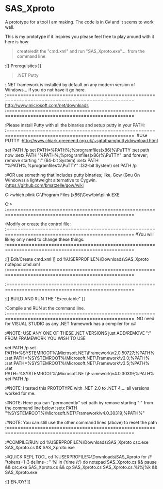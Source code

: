 
SAS_Xproto
==========

A prototype for a tool I am making. The code is in C# and it seems to work well.



This is my prototype if it inspires you please feel free to play around with it here is how:
> create\edit the "cmd.xml" and run "SAS_Xproto.exe".... from the command line.


:[[ Prerequisites ]]
> .NET
> Putty

:.NET framework is installed by default on any modern version of Windows... if you do not have it go here.
:===================================================================================================
http://www.microsoft.com/net/downloads
:===================================================================================================


:Please install Putty with all the binaries and setup putty in your PATH:
:===================================================================================================
:#Use PUTTY
:http://www.chiark.greenend.org.uk/~sgtatham/putty/download.html

set PATH /p
set PATH=%PATH%;%programfiles(x86)%\PuTTY	:set path now
:setx PATH "%PATH%;%programfiles(x86)%\PuTTY"	:and forever; remove starting ":" (64-bit System)
:setx PATH "%PATH%;%programfiles%\PuTTY"	:(32-bit System)
set PATH /p

:#OR use something that includes putty binaries; like, Gow (Gnu On Windows) a lightweight alternative to Cygwin.
:https://github.com/bmatzelle/gow/wiki

C:\>which plink
C:\Program Files (x86)\Gow\bin\plink.EXE

C:\>
:===================================================================================================

:Modify or create the control file: 
:===================================================================================================
#You will likley only need to change these things.
<exec name='plink' args='USER_NAME@SERVER_NAME_OR_IP' />
<host name='chewy' ip='14.0.0.126'/>
<cmd regex='login' write='root'/>
<cmd regex='password' write='root'/>
:===================================================================================================



:[[ Edit/Create cmd.xml ]]
cd %USERPROFILE%\Downloads\SAS_Xproto
notepad cmd.xml
:===================================================================================================
<exec>
<exec name='plink' args='root@14.0.0.126' />
<host>
<host name='chewy' ip='14.0.0.126'/>
	<cmd>
			<cmd regex='login' write='root'/>
			<cmd regex='password' write='root'/>
			<cmd prompt='' write='export PS1='/>
			<cmd prompt='' write='uname -a'/>
			<cmd prompt='' write='df -h'/>
			<cmd prompt='' write='ifconfig -a'/>
			<cmd prompt='' write='cat /etc/resolv.conf'/>
			<cmd prompt='' write='who -r'/>
			<cmd prompt='' write='ps -ef'/>
			<cmd prompt='' write='last'/>
			<cmd prompt='' write='uptime'/>
			<cmd prompt='' write='ps -ef | grep -i "nginx"'/>
			<cmd prompt='' write='echo y | pacman -Syu'/>
			<cmd prompt='' write='@done'/>
	</cmd>

</host>
</exec>
:===================================================================================================


:[[ BUILD AND RUN THE "Executable" ]]

:Compile and RUN at the command line.
:===================================================================================================
:NO need for VISUAL STUDIO as any .NET framework has a compiler for c#

:#NOTE: USE ANY ONE OF THESE .NET VERSIONS just ADD/REMOVE ":" FROM FRAMEWORK YOU WISH TO USE

set PATH /p
set PATH=%SYSTEMROOT%\Microsoft.NET\Framework\v2.0.50727\;%PATH%
:set PATH=%SYSTEMROOT%\Microsoft.NET\Framework\v3.0\;%PATH%
:set PATH=%SYSTEMROOT%\Microsoft.NET\Framework\v3.5\;%PATH%
:set PATH=%SYSTEMROOT%\Microsoft.NET\Framework\v4.0.30319\;%PATH%
set PATH /p

:#NOTE: I tested this PROTOTYPE with .NET 2.0 to .NET 4.... all versions worked for me.

:#NOTE: Here you can "permanently" set path by remove starting ":" from the command line below
:setx PATH "%SYSTEMROOT%\Microsoft.NET\Framework\v4.0.30319\;%PATH%"

:#NOTE: You can still use the other command lines (above) to reset the path
:===================================================================================================


:#COMPILE/RUN
cd %USERPROFILE%\Downloads\SAS_Xproto
csc.exe SAS_Xproto.cs && SAS_Xproto.exe

:#QUICK REPL TOOL
cd %USERPROFILE%\Downloads\SAS_Xproto
for /F "tokens=1-3 delims=: " %i in ('time /t') do notepad SAS_Xproto.cs && pause && csc.exe SAS_Xproto.cs && cp SAS_Xproto.cs SAS_Xproto.cs.%i%j%k && SAS_Xproto.exe


:[[ ENJOY! ]]


